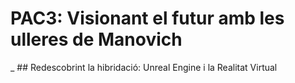 # PAC3: Visionant el futur amb les ulleres de Manovich
_ ## Redescobrint la hibridació: Unreal Engine i la Realitat Virtual
